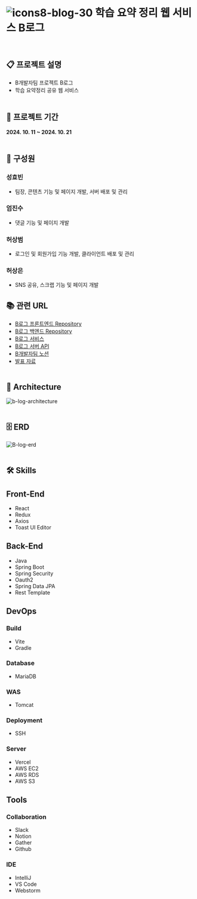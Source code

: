 # ![icons8-blog-30](https://github.com/user-attachments/assets/3a6bc72c-4f2e-4bfb-88dd-3ce8a9d0cea2) 학습 요약 정리 웹 서비스 B로그<br><br>

## 📋 프로젝트 설명
- B개발자팀 프로젝트 B로그
- 학습 요약정리 공유 웹 서비스
  <br><br>

## 📅 프로젝트 기간
<b>2024. 10. 11 ~ 2024. 10. 21</b>
<br><br>

## 👫 구성원

### 성효빈
- 팀장, 콘텐츠 기능 및 페이지 개발, 서버 배포 및 관리

### 엄진수
- 댓글 기능 및 페이지 개발

### 허상범
- 로그인 및 회원가입 기능 개발, 클라이언트 배포 및 관리

### 허상은
- SNS 공유, 스크랩 기능 및 페이지 개발
  <br>

## 📚 관련 URL

- [B로그 프론트엔드 Repository](https://github.com/b-gaebalja/b-log-frontend)
- [B로그 백엔드 Repository](https://github.com/b-gaebalja/b-log-backend)
- [B로그 서비스](https://b-log-coral.vercel.app)
- [B로그 서버 API](https://b-log.duckdns.org/swagger-ui/index.html)
- [B개발자팀 노션](https://www.notion.so/B-117f1d2126ed8092819ae39c505308ee)
- [발표 자료](https://www.canva.com/design/DAGS9GXxQUk/g-iP9848NZfL0tveZKFI9A/view?utm_content=DAGS9GXxQUk&utm_campaign=designshare&utm_medium=link&utm_source=editor)
  <br><br>

## 🗼 Architecture
![b-log-architecture](https://github.com/user-attachments/assets/c1f1b759-3313-422b-bb79-f2b140274c06)
<br><br>

## 🗄️ ERD
![B-log-erd](https://github.com/user-attachments/assets/fa10dd75-0879-40df-bead-c9b7c6373da0)
<br><br>

## 🛠️ Skills

## Front-End
- React
- Redux
- Axios
- Toast UI Editor
  <br>

## Back-End
- Java
- Spring Boot
- Spring Security
- Oauth2
- Spring Data JPA
- Rest Template
  <br>

## DevOps

### Build
- Vite
- Gradle

### Database
- MariaDB

### WAS
- Tomcat

### Deployment
- SSH

### Server
- Vercel
- AWS EC2
- AWS RDS
- AWS S3
  <br>

## Tools

### Collaboration
- Slack
- Notion
- Gather
- Github

### IDE
- IntelliJ
- VS Code
- Webstorm
